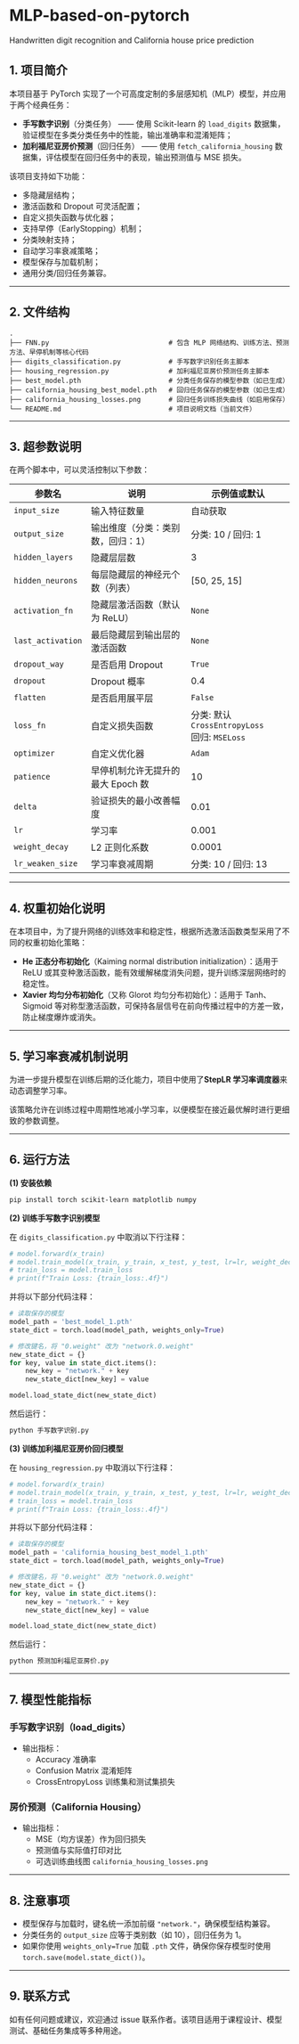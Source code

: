 # MLP-based-on-pytorch  
Handwritten digit recognition and California house price prediction

## 1. 项目简介

本项目基于 PyTorch 实现了一个可高度定制的多层感知机（MLP）模型，并应用于两个经典任务：

- **手写数字识别**（分类任务） —— 使用 Scikit-learn 的 `load_digits` 数据集，验证模型在多类分类任务中的性能，输出准确率和混淆矩阵；
- **加利福尼亚房价预测**（回归任务） —— 使用 `fetch_california_housing` 数据集，评估模型在回归任务中的表现，输出预测值与 MSE 损失。

该项目支持如下功能：

- 多隐藏层结构；
- 激活函数和 Dropout 可灵活配置；
- 自定义损失函数与优化器；
- 支持早停（EarlyStopping）机制；
- 分类映射支持；
- 自动学习率衰减策略；
- 模型保存与加载机制；
- 通用分类/回归任务兼容。

---

## 2. 文件结构

```
.
├── FNN.py                              # 包含 MLP 网络结构、训练方法、预测方法、早停机制等核心代码
├── digits_classification.py            # 手写数字识别任务主脚本
├── housing_regression.py               # 加利福尼亚房价预测任务主脚本
├── best_model.pth                      # 分类任务保存的模型参数（如已生成）
├── california_housing_best_model.pth   # 回归任务保存的模型参数（如已生成）
├── california_housing_losses.png       # 回归任务训练损失曲线（如启用保存）
└── README.md                           # 项目说明文档（当前文件）
```

---

## 3. 超参数说明

在两个脚本中，可以灵活控制以下参数：

| 参数名               | 说明                                                     | 示例值或默认                                     |
|---------------------|----------------------------------------------------------|--------------------------------------------|
| `input_size`        | 输入特征数量                                             | 自动获取                                       |
| `output_size`       | 输出维度（分类：类别数，回归：1）                       | 分类: 10 / 回归: 1                             |
| `hidden_layers`     | 隐藏层层数                                               | 3                                          |
| `hidden_neurons`    | 每层隐藏层的神经元个数（列表）                           | [50, 25, 15]                               |
| `activation_fn`     | 隐藏层激活函数（默认为 ReLU）                            | `None`                                     |
| `last_activation`   | 最后隐藏层到输出层的激活函数                             | `None`                                     |
| `dropout_way`       | 是否启用 Dropout                                         | `True`                                     |
| `dropout`           | Dropout 概率                                             | 0.4                                        |
| `flatten`           | 是否启用展平层                                           | `False`                                    |
| `loss_fn`           | 自定义损失函数                                           | 分类: 默认 `CrossEntropyLoss`<br>回归: `MSELoss` |
| `optimizer`         | 自定义优化器                                             | `Adam`                                     |
| `patience`          | 早停机制允许无提升的最大 Epoch 数                        | 10                                         |
| `delta`             | 验证损失的最小改善幅度                                   | 0.01                                       |
| `lr`                | 学习率                                                   | 0.001                                      |
| `weight_decay`      | L2 正则化系数                                            | 0.0001                                     |
| `lr_weaken_size`    | 学习率衰减周期                                           | 分类: 10 / 回归: 13                            |

---

## 4. 权重初始化说明

在本项目中，为了提升网络的训练效率和稳定性，根据所选激活函数类型采用了不同的权重初始化策略：

- **He 正态分布初始化**（Kaiming normal distribution initialization）：适用于 ReLU 或其变种激活函数，能有效缓解梯度消失问题，提升训练深层网络时的稳定性。
- **Xavier 均匀分布初始化**（又称 Glorot 均匀分布初始化）：适用于 Tanh、Sigmoid 等对称型激活函数，可保持各层信号在前向传播过程中的方差一致，防止梯度爆炸或消失。

---

## 5. 学习率衰减机制说明

为进一步提升模型在训练后期的泛化能力，项目中使用了**StepLR 学习率调度器**来动态调整学习率。

该策略允许在训练过程中周期性地减小学习率，以便模型在接近最优解时进行更细致的参数调整。

---

## 6. 运行方法

**(1) 安装依赖**

```bash
pip install torch scikit-learn matplotlib numpy
```

**(2) 训练手写数字识别模型**

在 `digits_classification.py` 中取消以下行注释：
```python
# model.forward(x_train)
# model.train_model(x_train, y_train, x_test, y_test, lr=lr, weight_decay=weight_decay, lr_weaken_size=lr_weaken_size)
# train_loss = model.train_loss
# print(f"Train Loss: {train_loss:.4f}")
```

并将以下部分代码注释：
```python
# 读取保存的模型
model_path = 'best_model_1.pth'
state_dict = torch.load(model_path, weights_only=True)

# 修改键名，将 "0.weight" 改为 "network.0.weight"
new_state_dict = {}
for key, value in state_dict.items():
    new_key = "network." + key
    new_state_dict[new_key] = value

model.load_state_dict(new_state_dict)
```

然后运行：
```bash
python 手写数字识别.py
```

**(3) 训练加利福尼亚房价回归模型**

在 `housing_regression.py` 中取消以下行注释：
```python
# model.forward(x_train)
# model.train_model(x_train, y_train, x_test, y_test, lr=lr, weight_decay=weight_decay, lr_weaken_size=lr_weaken_size)
# train_loss = model.train_loss
# print(f"Train Loss: {train_loss:.4f}")
```

并将以下部分代码注释：
```python
# 读取保存的模型
model_path = 'california_housing_best_model_1.pth'
state_dict = torch.load(model_path, weights_only=True)

# 修改键名，将 "0.weight" 改为 "network.0.weight"
new_state_dict = {}
for key, value in state_dict.items():
    new_key = "network." + key
    new_state_dict[new_key] = value

model.load_state_dict(new_state_dict)
```

然后运行：
```bash
python 预测加利福尼亚房价.py
```

---

## 7. 模型性能指标

### 手写数字识别（load_digits）

- 输出指标：
  - Accuracy 准确率
  - Confusion Matrix 混淆矩阵
  - CrossEntropyLoss 训练集和测试集损失

### 房价预测（California Housing）

- 输出指标：
  - MSE（均方误差）作为回归损失
  - 预测值与实际值打印对比
  - 可选训练曲线图 `california_housing_losses.png`

---

## 8. 注意事项

- 模型保存与加载时，键名统一添加前缀 `"network."`，确保模型结构兼容。
- 分类任务的 `output_size` 应等于类别数（如 10），回归任务为 1。
- 如果你使用 `weights_only=True` 加载 `.pth` 文件，确保你保存模型时使用 `torch.save(model.state_dict())`。

---

## 9. 联系方式

如有任何问题或建议，欢迎通过 issue 联系作者。该项目适用于课程设计、模型测试、基础任务集成等多种用途。